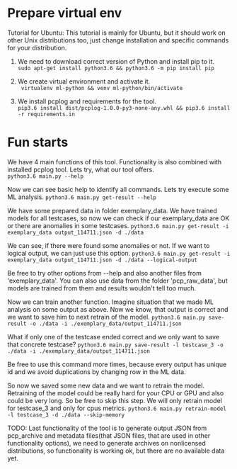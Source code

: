 # 

# Prepare virtual env

Tutorial for Ubuntu:
This tutorial is mainly for Ubuntu, but it should work on other Unix distributions too, just change 
installation and specific commands for your distribution.
1. We need to download correct version of Python and install pip to it. \
`sudo apt-get install python3.6 && python3.6 -m pip install pip`
   
2. We create virtual environment and activate it. \
` virtualenv ml-python && venv ml-python/bin/activate`
   
3. We install pcplog and requirements for the tool. \
`pip3.6 install dist/pcplog-1.0.0-py3-none-any.whl && pip3.6 install -r requirements.in`
   
# Fun starts
We have 4 main functions of this tool. Functionality is also combined with installed pcplog tool.
Lets try, what our tool offers. \
`python3.6 main.py --help`

Now we can see basic help to identify all commands. Lets try execute some ML analysis.
`python3.6 main.py get-result --help`

We have some prepared data in folder exemplary_data. We have trained models for all testcases, 
so now we can check if our exemplary_data are OK or there are anomalies in some testcases.
`python3.6 main.py get-result -i exemplary_data output_114711.json -d ./data`

We can see, if there were found some anomalies or not. If we want to logical output, we can just 
use this option.
`python3.6 main.py get-result -i exemplary_data output_114711.json -d ./data --logical-output`

Be free to try other options from --help and also another files from 'exemplary_data'. You can 
also use data from the folder 'pcp_raw_data', but models are trained from them and results 
wouldn't tell too much.

Now we can train another function. Imagine situation that we made ML analysis on some output as 
above. Now we know, that output is correct and we want to save him to next retrain of the model.
`python3.6 main.py save-result -o ./data -i ./exemplary_data/output_114711.json`

What if only one of the testcase ended correct and we only want to save that concrete testcase?
`python3.6 main.py save-result -l testcase_3 -o ./data -i ./exemplary_data/output_114711.json`

Be free to use this command more times, because every output has unique id and we avoid 
duplications by changing row in the ML data.

So now we saved some new data and we want to retrain the model. Retraining of the model could be 
really hard for your CPU or GPU and also could be very long. So be free to skip this step.
We will only retrain model for testcase_3 and only for cpus metrics.
`python3.6 main.py retrain-model -l testcase_3 -d ./data --skip-memory`


TODO: Last functionality of the tool is to generate output JSON from pcp_archive and metadata 
files(that JSON files, that are used in other functionality options), we need to generate 
archives on nonlicensed 
distributions,
so 
functionality is 
working ok,
but there are no available data yet.